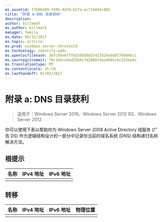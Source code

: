 ```yaml
---
ms.assetid: f3506489-f695-4d7d-b27a-ec714843c002
title: "附录 A-DNS 目录获利"
description: 
author: billmath
ms.author: billmath
manager: femila
ms.date: 05/31/2017
ms.topic: article
ms.prod: windows-server-threshold
ms.technology: identity-adds
ms.openlocfilehash: 36fc95ebf7fb558509d5f417b24abd8776904bc1
ms.sourcegitcommit: 70c1b6cedad55b9c7d2068c9aa4891c6c533ee4c
ms.translationtype: MT
ms.contentlocale: zh-CN
ms.lasthandoff: 07/03/2017
---
```

# <a name="appendix-a-dns-inventory"></a>附录 a: DNS 目录获利

>适用于：Windows Server 2016，Windows Server 2012 R2、Windows Server 2012

你可以使用下表以帮助你为 Windows Server 2008 Active Directory 域服务 (广告 DS) 作为逻辑结构设计的一部分中记录你当前的域名系统 (DNS) 结构递归名称解决方法。  
  
## <a name="root-hints"></a>根提示  
  
|名称|IPv4 地址|IPv6 地址|  
|--------|----------------|----------------|  
||||  
  
## <a name="forwarding"></a>转移  
  
|名称|IPv4 地址|IPv6 地址|物理位置|  
|--------|----------------|----------------|---------------------|  
|||||  
  


